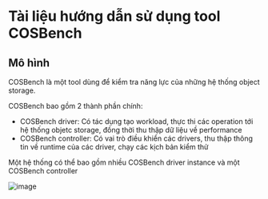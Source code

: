 # Tài liệu hướng dẫn sử dụng tool COSBench

## Mô hình

COSBench là một tool dùng để kiểm tra năng lực của những hệ thống object storage.

COSBench bao gồm 2 thành phần chính:
- COSBench driver: Có tác dụng tạo workload, thực thi các operation tới hệ thống objetc storage, đồng thời thu thập dữ liệu về performance
- COSBench controller: Có vai trò điều khiển các drivers, thu thập thông tin về runtime của các driver, chạy các kịch bản kiểm thử

Một hệ thống có thể bao gồm nhiều COSBench driver instance và một COSBench controller

![image](https://user-images.githubusercontent.com/32956424/199870184-f4b310c6-44fb-49f1-a572-a1878350f985.png)

